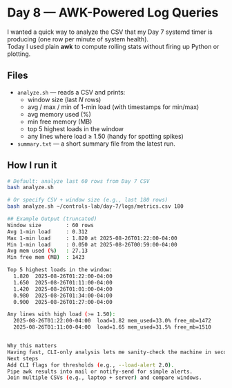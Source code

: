 # Day 8 — AWK-Powered Log Queries

I wanted a quick way to analyze the CSV that my Day 7 systemd timer is producing (one row per minute of system health).  
Today I used plain **awk** to compute rolling stats without firing up Python or plotting.

## Files
- `analyze.sh` — reads a CSV and prints:
  - window size (last _N_ rows)
  - avg / max / min of 1-min load (with timestamps for min/max)
  - avg memory used (%)
  - min free memory (MB)
  - top 5 highest loads in the window
  - any lines where load ≥ 1.50 (handy for spotting spikes)
- `summary.txt` — a short summary file from the latest run.

## How I run it
```bash
# Default: analyze last 60 rows from Day 7 CSV
bash analyze.sh

# Or specify CSV + window size (e.g., last 180 rows)
bash analyze.sh ~/controls-lab/day-7/logs/metrics.csv 180

## Example Output (truncated)
Window size        : 60 rows
Avg 1-min load     : 0.312
Max 1-min load     : 1.820 at 2025-08-26T01:22:00-04:00
Min 1-min load     : 0.050 at 2025-08-26T00:59:00-04:00
Avg mem used (%)   : 27.13
Min free mem (MB)  : 1423

Top 5 highest loads in the window:
  1.820  2025-08-26T01:22:00-04:00
  1.650  2025-08-26T01:11:00-04:00
  1.420  2025-08-26T01:01:00-04:00
  0.980  2025-08-26T01:34:00-04:00
  0.900  2025-08-26T01:27:00-04:00

Any lines with high load (>= 1.50):
  2025-08-26T01:22:00-04:00  load=1.82 mem_used=33.0% free_mb=1472
  2025-08-26T01:11:00-04:00  load=1.65 mem_used=31.5% free_mb=1510


Why this matters
Having fast, CLI-only analysis lets me sanity-check the machine in seconds, triage spikes, and even script alerts if needed — all with stock tools available on any Linux box.
Next steps
Add CLI flags for thresholds (e.g., --load-alert 2.0).
Pipe awk results into mail or notify-send for simple alerts.
Join multiple CSVs (e.g., laptop + server) and compare windows.
